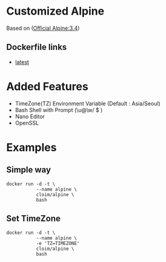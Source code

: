 # Customized Alpine
Based on ([Official Alpine:3.4](https://hub.docker.com/_/alpine/))

## Dockerfile links
* [latest](https://gitlab.com/cloim/docker-alpine)

# Added Features
* TimeZone(TZ) Environment Variable (Default : Asia/Seoul)
* Bash Shell with Prompt (\u@\w/ $ )
* Nano Editor
* OpenSSL

# Examples
## Simple way
```
docker run -d -t \
           --name alpine \
           cloim/alpine \
           bash
```

## Set TimeZone
```
docker run -d -t \
           --name alpine \
           -e 'TZ=TIMEZONE'
           cloim/alpine \
           bash
```

